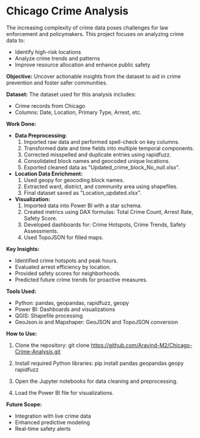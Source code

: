 # Chicago Crime Analysis

The increasing complexity of crime data poses challenges for law enforcement and policymakers. This project focuses on analyzing crime data to:

* Identify high-risk locations
* Analyze crime trends and patterns
* Improve resource allocation and enhance public safety

**Objective:** Uncover actionable insights from the dataset to aid in crime prevention and foster safer communities.

**Dataset:** The dataset used for this analysis includes:

* Crime records from Chicago
* Columns: Date, Location, Primary Type, Arrest, etc.

**Work Done:**

* **Data Preprocessing:** 
    1. Imported raw data and performed spell-check on key columns. 
    2. Transformed date and time fields into multiple temporal components. 
    3. Corrected misspelled and duplicate entries using rapidfuzz. 
    4. Consolidated block names and geocoded unique locations. 
    5. Exported cleaned data as "Updated_crime_block_No_null.xlsx".
* **Location Data Enrichment:** 
    1. Used geopy for geocoding block names. 
    2. Extracted ward, district, and community area using shapefiles. 
    3. Final dataset saved as "Location_updated.xlsx".
* **Visualization:** 
    1. Imported data into Power BI with a star schema. 
    2. Created metrics using DAX formulas: Total Crime Count, Arrest Rate, Safety Score. 
    3. Developed dashboards for: Crime Hotspots, Crime Trends, Safety Assessments. 
    4. Used TopoJSON for filled maps.

**Key Insights:** 

* Identified crime hotspots and peak hours.
* Evaluated arrest efficiency by location.
* Provided safety scores for neighborhoods.
* Predicted future crime trends for proactive measures.

**Tools Used:**

* Python: pandas, geopandas, rapidfuzz, geopy
* Power BI: Dashboards and visualizations
* QGIS: Shapefile processing
* GeoJson.io and Mapshaper: GeoJSON and TopoJSON conversion

**How to Use:**

1. Clone the repository:
git clone https://github.com/Aravind-M2/Chicago-Crime-Analysis.git
2. Install required Python libraries:
pip install pandas geopandas geopy rapidfuzz

3. Open the Jupyter notebooks for data cleaning and preprocessing.
4. Load the Power BI file for visualizations.

**Future Scope:**

* Integration with live crime data
* Enhanced predictive modeling
* Real-time safety alerts
